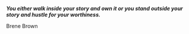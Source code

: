 _**You either walk inside your story and own it or you stand outside your story and hustle for your worthiness.**_

Brene Brown